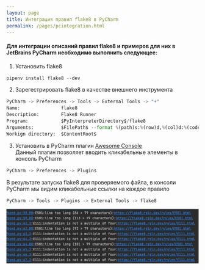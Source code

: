 ```yaml
---
layout: page
title: Интеграция правил flake8 в PyCharm
permalink: /pages/pcintegration.html
---
```


#### Для интеграции описаний правил flake8 и примеров для них в JetBrains PyCharm необходимо выполнить следующее:

1. Установить flake8
```python
pipenv install flake8 --dev
```
2. Зарегестрировать flake8 в качестве внешнего инструмента
```python
PyCharm -> Preferences -> Tools -> External Tools -> "+"
Name:               flake8
Description:        Flake8 Runner
Program:            $PyInterpreterDirectory$/flake8
Arguments:          $FilePath$ --format %(path)s:%(row)d,%(col)d:%(code)s:%(text)s:https://flake8.rsln.dev/rules/%(code)s.html
Workign directory:  $ContentRoot$
```
3. Установить в PyCharm плагин [Awesome Console](https://github.com/anthraxx/intellij-awesome-console)  
Данный плагин позволяет вводить кликабельные элементы в консоль PyCharm
```python
PyCharm -> Preferences -> Plugins
```

В результате запуска flake8 для проверяемого файла, в консоли PyCharm мы видим кликабельные ссылки на каждое правило
```python
PyCharm -> Tools -> Plugins -> External Tools -> flake8
```
![PyCharm falke8 integration example](demo.png "flake8 PyCharm Demo")